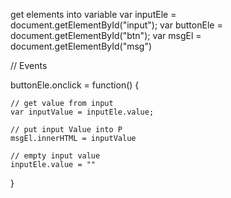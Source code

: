 get elements into variable
var inputEle = document.getElementById("input");
var buttonEle = document.getElementById("btn");
var msgEl = document.getElementById("msg")

// Events

buttonEle.onclick = function() {

    // get value from input
    var inputValue = inputEle.value; 
    
    // put input Value into P
    msgEl.innerHTML = inputValue

    // empty input value
    inputEle.value = ""

}

<!---
AbdelrahmanHamod/AbdelrahmanHamod is a ✨ special ✨ repository because its `README.md` (this file) appears on your GitHub profile.
You can click the Preview link to take a look at your changes.
--->
